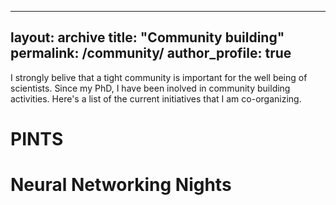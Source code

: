 
---
layout: archive
title: "Community building"
permalink: /community/
author_profile: true
---

I strongly belive that a tight community is important for the well being of scientists. Since my PhD, I have been inolved in community building activities. Here's a list of the current initiatives that I am co-organizing.


# PINTS

# Neural Networking Nights
